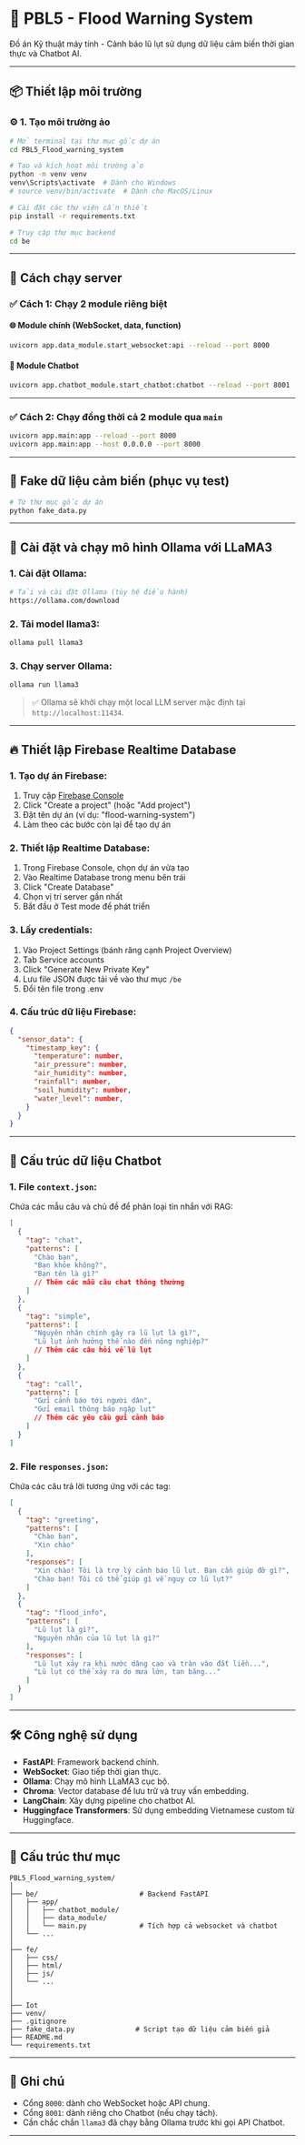 # 🌊 PBL5 - Flood Warning System

Đồ án Kỹ thuật máy tính - Cảnh báo lũ lụt sử dụng dữ liệu cảm biến thời gian thực và Chatbot AI.

---

## 📦 Thiết lập môi trường

### ⚙️ 1. Tạo môi trường ảo
```bash
# Mở terminal tại thư mục gốc dự án
cd PBL5_Flood_warning_system

# Tạo và kích hoạt môi trường ảo
python -m venv venv
venv\Scripts\activate  # Dành cho Windows
# source venv/bin/activate  # Dành cho MacOS/Linux

# Cài đặt các thư viện cần thiết
pip install -r requirements.txt

# Truy cập thư mục backend
cd be
```

---

## 🚀 Cách chạy server

### ✅ Cách 1: Chạy **2 module riêng biệt**

#### 🌐 Module chính (WebSocket, data, function)
```bash
uvicorn app.data_module.start_websocket:api --reload --port 8000
```

#### 🤖 Module Chatbot
```bash
uvicorn app.chatbot_module.start_chatbot:chatbot --reload --port 8001
```

---

### ✅ Cách 2: Chạy đồng thời cả 2 module qua `main`
```bash
uvicorn app.main:app --reload --port 8000
uvicorn app.main:app --host 0.0.0.0 --port 8000

```

---

## 🧪 Fake dữ liệu cảm biến (phục vụ test)

```bash
# Từ thư mục gốc dự án
python fake_data.py
```

---

## 🤖 Cài đặt và chạy mô hình Ollama với LLaMA3

### 1. Cài đặt Ollama:
```bash
# Tải và cài đặt Ollama (tùy hệ điều hành)
https://ollama.com/download
```

### 2. Tải model llama3:
```bash
ollama pull llama3
```

### 3. Chạy server Ollama:
```bash
ollama run llama3
```

> ✅ Ollama sẽ khởi chạy một local LLM server mặc định tại `http://localhost:11434`.

---

## 🔥 Thiết lập Firebase Realtime Database

### 1. Tạo dự án Firebase:
1. Truy cập [Firebase Console](https://console.firebase.google.com/)
2. Click "Create a project" (hoặc "Add project")
3. Đặt tên dự án (ví dụ: "flood-warning-system")
4. Làm theo các bước còn lại để tạo dự án

### 2. Thiết lập Realtime Database:
1. Trong Firebase Console, chọn dự án vừa tạo
2. Vào Realtime Database trong menu bên trái
3. Click "Create Database"
4. Chọn vị trí server gần nhất
5. Bắt đầu ở Test mode để phát triển

### 3. Lấy credentials:
1. Vào Project Settings (bánh răng cạnh Project Overview)
2. Tab Service accounts
3. Click "Generate New Private Key"
4. Lưu file JSON được tải về vào thư mục `/be`
5. Đổi tên file trong .env

### 4. Cấu trúc dữ liệu Firebase:
```json
{
  "sensor_data": {
    "timestamp_key": {
      "temperature": number,
      "air_pressure": number,
      "air_humidity": number,
      "rainfall": number,
      "soil_humidity": number,
      "water_level": number,
    }
  }
}
```

---

## 🤖 Cấu trúc dữ liệu Chatbot

### 1. File `context.json`:
Chứa các mẫu câu và chủ đề để phân loại tin nhắn với RAG:
```json
[
  {
    "tag": "chat",
    "patterns": [
      "Chào bạn",
      "Bạn khỏe không?",
      "Bạn tên là gì?"
      // Thêm các mẫu câu chat thông thường
    ]
  },
  {
    "tag": "simple",
    "patterns": [
      "Nguyên nhân chính gây ra lũ lụt là gì?",
      "Lũ lụt ảnh hưởng thế nào đến nông nghiệp?"
      // Thêm các câu hỏi về lũ lụt
    ]
  },
  {
    "tag": "call",
    "patterns": [
      "Gửi cảnh báo tới người dân",
      "Gửi email thông báo ngập lụt"
      // Thêm các yêu cầu gửi cảnh báo
    ]
  }
]
```

### 2. File `responses.json`:
Chứa các câu trả lời tương ứng với các tag:
```json
[
  {
    "tag": "greeting",
    "patterns": [
      "Chào bạn",
      "Xin chào"
    ],
    "responses": [
      "Xin chào! Tôi là trợ lý cảnh báo lũ lụt. Bạn cần giúp đỡ gì?",
      "Chào bạn! Tôi có thể giúp gì về nguy cơ lũ lụt?"
    ]
  },
  {
    "tag": "flood_info",
    "patterns": [
      "Lũ lụt là gì?",
      "Nguyên nhân của lũ lụt là gì?"
    ],
    "responses": [
      "Lũ lụt xảy ra khi nước dâng cao và tràn vào đất liền...",
      "Lũ lụt có thể xảy ra do mưa lớn, tan băng..."
    ]
  }
]
```

---

## 🛠️ Công nghệ sử dụng

- **FastAPI**: Framework backend chính.
- **WebSocket**: Giao tiếp thời gian thực.
- **Ollama**: Chạy mô hình LLaMA3 cục bộ.
- **Chroma**: Vector database để lưu trữ và truy vấn embedding.
- **LangChain**: Xây dựng pipeline cho chatbot AI.
- **Huggingface Transformers**: Sử dụng embedding Vietnamese custom từ Huggingface.

---

## 📁 Cấu trúc thư mục

```
PBL5_Flood_warning_system/
│
├── be/                         # Backend FastAPI
│   ├── app/
│   │   ├── chatbot_module/
│   │   ├── data_module/
│   │   └── main.py             # Tích hợp cả websocket và chatbot
│   └── ...
│
├── fe/                        
│   ├── css/
│   ├── html/
│   ├── js/
│   └── ...
│   
│ 
├── Iot
├── venv/
├── .gitignore
├── fake_data.py               # Script tạo dữ liệu cảm biến giả
├── README.md
└── requirements.txt
```

---

## 📌 Ghi chú
- Cổng `8000`: dành cho WebSocket hoặc API chung.
- Cổng `8001`: dành riêng cho Chatbot (nếu chạy tách).
- Cần chắc chắn `llama3` đã chạy bằng Ollama trước khi gọi API Chatbot.

---
